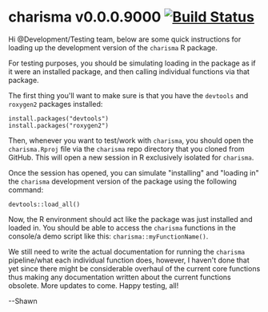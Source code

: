 # charisma v0.0.0.9000 [![Build Status](https://travis-ci.com/ShawnTylerSchwartz/charisma.svg?token=yxof8RQmkQy1mAwqs9Us&branch=main)](https://travis-ci.com/ShawnTylerSchwartz/charisma)

Hi @Development/Testing team, below are some quick instructions for loading up the development version of the `charisma` R package.

For testing purposes, you should be simulating loading in the package as if it were an installed package, and then calling individual functions via that package.

The first thing you'll want to make sure is that you have the `devtools` and `roxygen2` packages installed:

```{R}
install.packages("devtools")
install.packages("roxygen2")
```

Then, whenever you want to test/work with `charisma`, you should open the `charisma.Rproj` file via the `charisma` repo directory that you cloned from GitHub. This will open a new session in R exclusively isolated for `charisma`.

Once the session has opened, you can simulate "installing" and "loading in" the `charisma` development version of the package using the following command:
```{R}
devtools::load_all()
```

Now, the R environment should act like the package was just installed and loaded in. You should be able to access the `charisma` functions in the console/a demo script like this: `charisma::myFunctionName()`.

We still need to write the actual documentation for running the `charisma` pipeline/what each individual function does, however, I haven't done that yet since there might be considerable overhaul of the current core functions thus making any documentation written about the current functions obsolete. More updates to come. Happy testing, all!

--Shawn
